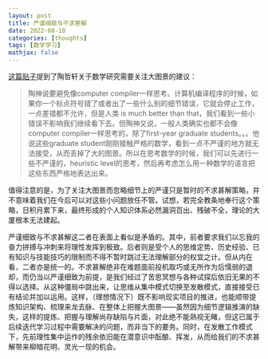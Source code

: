 ```yaml
---
layout: post
title: 严谨细致与不求甚解
date: 2022-08-18
categories: [thoughts]
tags: [数学学习]
mathjax: false
---
```

[这篇贴子](https://www.zhihu.com/question/47229428)提到了陶哲轩关于数学研究需要关注大图景的建议：

> 陶神说要避免像computer compiler一样思考。计算机编译程序的时候，如果你一个标点符号错了或者出了一些什么别的细节错误，它就会停止工作，一点差错都不允许，但是人类 is much better than that，我们看到一些小错误不影响我们继续看下去。但陶神又说，一般人类确实也都不会像computer compiler一样思考的，除了first-year graduate students。。。他说这些graduate student刚刚接触严格的数学，看到一点不严谨的地方就无法接受，从而丢掉了大的图景。所以在思考数学的时候，我们可以先进行一些不严谨的，heuristic level的思考，然后再考虑怎么用一种数学的语言把这些东西严格地表达出来。

值得注意的是，为了关注大图景而忽略细节上的严谨只是暂时的不求甚解策略，并不意味着我们在今后可以对这些小问题放任不管。试想，若完全教条地奉行这个策略，日积月累下来，最终形成的个人知识体系必然漏洞百出、残破不全，理论的大厦根本无法建起。

严谨细致与不求甚解这二者在表面上看似是矛盾的。其中，前者要求我们以忘我的奋力拼搏与冲刺来将理性发挥到极致。后者则是受个人的思维定势、历史经验、已有知识与技能技巧的限制而不得不暂时跳过无法理解部分的权宜之计。但从内在看，二者亦是统一的。不求甚解绝非在难题面前投机取巧或无所作为后懦弱的退却，而仍当以严谨细致为前提，是我们经过了苦思冥想与各种试探后依旧无果的不得以选择。从这种僵局中跳出来，让思维从集中模式切换至发散模式，直接接受已有结论并加以运用。这样，（理想情况下）既不影响现实项目的推进，也能顺带提炼知识架构、梳理来龙去脉、在整体上把握大图景——虽然因为细节逻辑推演的缺失，这样的提炼、把握与理解尚存缺陷与片面，对此绝不能熟视无睹，但这已属于后续迭代学习过程中需要解决的问题，而非当下的要务。同时，在发散工作模式下，先前理性集中运作的残余依旧能在潜意识中酝酿、挥发，从而给我们的不求甚解带来柳暗花明、灵光一现的机会。
